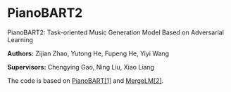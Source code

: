 # PianoBART2
PianoBART2: Task-oriented Music Generation Model Based on Adversarial Learning



**Authors:** Zijian Zhao, Yutong He, Fupeng He, Yiyi Wang

**Supervisors:** Chengying Gao, Ning Liu, Xiao Liang



The code is based on [PianoBART[1]](https://github.com/RS2002/PianoBart) and [MergeLM[2]](https://github.com/yule-BUAA/MergeLM).
